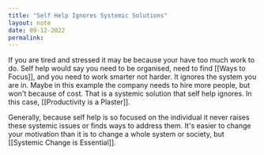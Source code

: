```yaml
---
title: "Self Help Ignores Systemic Solutions"
layout: note
date: 09-12-2022
permalink:
---
```


If you are tired and stressed it may be because your have too much work to do. Self help would say you need to be organised, need to find [[Ways to Focus]], and you need to work smarter not harder. It ignores the system you are in. Maybe in this example the company needs to hire more people, but won't because of cost. That is a systemic solution that self help ignores. In this case, [[Productivity is a Plaster]].

Generally, because self help is so focused on the individual it never raises these systemic issues or finds ways to address them. It's easier to change your motivation than it is to change a whole system or society, but [[Systemic Change is Essential]].